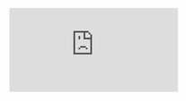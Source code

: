 ![alt text](https://github.com/mirahkartikac/pbo/blob/b0bc4f7bcd998c3c59044733663ae263f2c36648/UML.pdf?raw=true)
